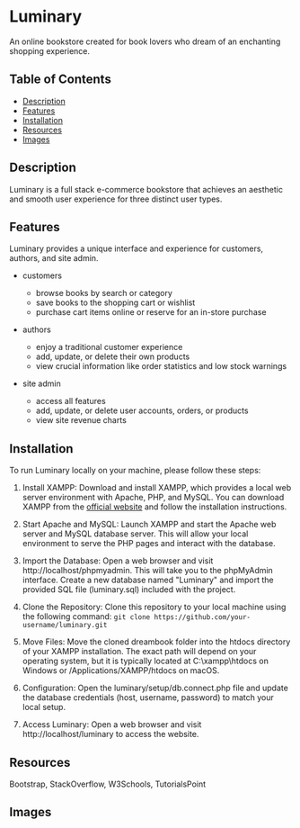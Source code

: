 # Luminary
An online bookstore created for book lovers who dream of an enchanting shopping experience.

## Table of Contents

- [Description](#description)
- [Features](#features)
- [Installation](#installation)
- [Resources](#resources)
- [Images](#images)

## Description
Luminary is a full stack e-commerce bookstore that achieves an aesthetic and smooth user experience for three distinct user types.

## Features
Luminary provides a unique interface and experience for customers, authors, and site admin. 

* customers 
     * browse books by search or category
     * save books to the shopping cart or wishlist
     * purchase cart items online or reserve for an in-store purchase

* authors
     * enjoy a traditional customer experience
     * add, update, or delete their own products
     * view crucial information like order statistics and low stock warnings

* site admin
     * access all features   
     * add, update, or delete user accounts, orders, or products
     * view site revenue charts
 
## Installation
To run Luminary locally on your machine, please follow these steps:

1. Install XAMPP: Download and install XAMPP, which provides a local web server environment with Apache, PHP, and MySQL. You can download XAMPP from the [official website](https://www.apachefriends.org/index.html) and follow the installation instructions.

2. Start Apache and MySQL: Launch XAMPP and start the Apache web server and MySQL database server. This will allow your local environment to serve the PHP pages and interact with the database.

3. Import the Database: Open a web browser and visit http://localhost/phpmyadmin. This will take you to the phpMyAdmin interface. Create a new database named "Luminary" and import the provided SQL file (luminary.sql) included with the project.

4. Clone the Repository: Clone this repository to your local machine using the following command:
   `git clone https://github.com/your-username/luminary.git`

5. Move Files: Move the cloned dreambook folder into the htdocs directory of your XAMPP installation. The exact path will depend on your operating system, but it is typically located at C:\xampp\htdocs on Windows or /Applications/XAMPP/htdocs on macOS.

6. Configuration: Open the luminary/setup/db.connect.php file and update the database credentials (host, username, password) to match your local setup.

7. Access Luminary: Open a web browser and visit http://localhost/luminary to access the website.

## Resources
Bootstrap, StackOverflow, W3Schools, TutorialsPoint

## Images

